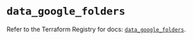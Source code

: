 # `data_google_folders`

Refer to the Terraform Registry for docs: [`data_google_folders`](https://registry.terraform.io/providers/hashicorp/google/6.2.0/docs/data-sources/folders).
